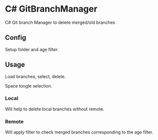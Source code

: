 # C# GitBranchManager

C# Git branch Manager to delete merged/old branches

## Config

Setup folder and age filter.

## Usage

Load branches, select, delete.

Space toogle selection.

### Local

Will help to delete local branches without remote.

### Remote

Will apply filter to check merged branches corresponding to the age filter.
